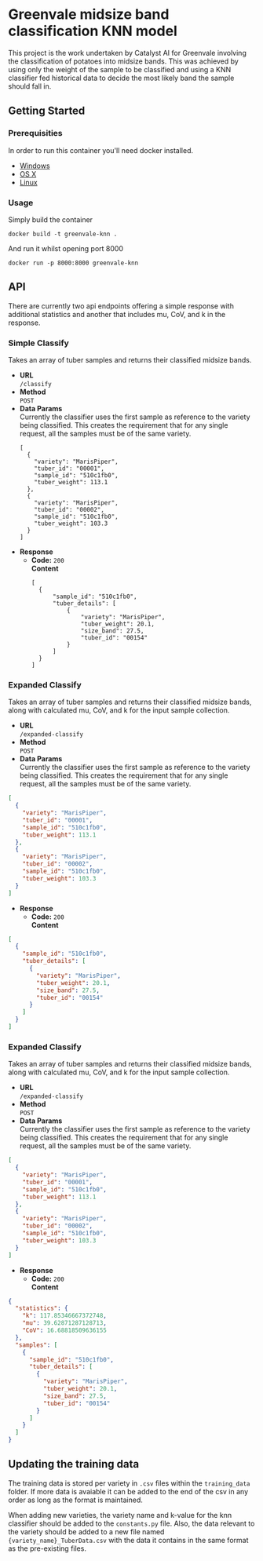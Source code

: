 # Greenvale midsize band classification KNN model
This project is the work undertaken by Catalyst AI for Greenvale involving the classification of potatoes into midsize bands. This was achieved by using only the weight of the sample to be classified and using a KNN classifier fed historical data to decide the most likely band the sample should fall in.

## Getting Started

### Prerequisities


In order to run this container you'll need docker installed.

* [Windows](https://docs.docker.com/windows/started)
* [OS X](https://docs.docker.com/mac/started/)
* [Linux](https://docs.docker.com/linux/started/)

### Usage

Simply build the container

```shell
docker build -t greenvale-knn .
```

And run it whilst opening port 8000

```shell
docker run -p 8000:8000 greenvale-knn
```

## API
There are currently two api endpoints offering a simple response with additional statistics and another that includes mu, CoV, and k in the response.

### Simple Classify
Takes an array of tuber samples and returns their classified midsize bands.

* **URL**  
`/classify`
* **Method**  
`POST`
* **Data Params**  
Currently the classifier uses the first sample as reference to the variety being classified. This creates the requirement that for any single request, all the samples must be of the same variety.
  ```
  [
    {
      "variety": "MarisPiper",
      "tuber_id": "00001",
      "sample_id": "510c1fb0",
      "tuber_weight": 113.1
    },
    {
      "variety": "MarisPiper",
      "tuber_id": "00002",
      "sample_id": "510c1fb0",
      "tuber_weight": 103.3
    }
  ]
  ```
* **Response**  
  * **Code:** `200`  
  **Content**
      ```
      [
        {
            "sample_id": "510c1fb0",
            "tuber_details": [
                {
                    "variety": "MarisPiper",
                    "tuber_weight": 20.1,
                    "size_band": 27.5,
                    "tuber_id": "00154"
                }
            ]
        }
      ]
      ```

### Expanded Classify
Takes an array of tuber samples and returns their classified midsize bands, along with calculated mu, CoV, and k for the input sample collection.

* **URL**  
`/expanded-classify`
* **Method**  
`POST`
* **Data Params**  
Currently the classifier uses the first sample as reference to the variety being classified. This creates the requirement that for any single request, all the samples must be of the same variety.
```json
[
  {
    "variety": "MarisPiper",
    "tuber_id": "00001",
    "sample_id": "510c1fb0",
    "tuber_weight": 113.1
  },
  {
    "variety": "MarisPiper",
    "tuber_id": "00002",
    "sample_id": "510c1fb0",
    "tuber_weight": 103.3
  }
]
```
* **Response**  
  * **Code:** `200`  
  **Content**
```json
[
  {
    "sample_id": "510c1fb0",
    "tuber_details": [
      {
        "variety": "MarisPiper",
        "tuber_weight": 20.1,
        "size_band": 27.5,
        "tuber_id": "00154"
      }
    ]
  }
]
```

### Expanded Classify
Takes an array of tuber samples and returns their classified midsize bands, along with calculated mu, CoV, and k for the input sample collection.

* **URL**  
`/expanded-classify`
* **Method**  
`POST`
* **Data Params**  
Currently the classifier uses the first sample as reference to the variety being classified. This creates the requirement that for any single request, all the samples must be of the same variety.
```json
[
  {
    "variety": "MarisPiper",
    "tuber_id": "00001",
    "sample_id": "510c1fb0",
    "tuber_weight": 113.1
  },
  {
    "variety": "MarisPiper",
    "tuber_id": "00002",
    "sample_id": "510c1fb0",
    "tuber_weight": 103.3
  }
]
```
* **Response**  
  * **Code:** `200`  
  **Content**
```json
{
  "statistics": {
    "k": 117.85346667372748,
    "mu": 39.62871287128713,
    "CoV": 16.68818509636155
  },
  "samples": [
    {
      "sample_id": "510c1fb0",
      "tuber_details": [
        {
          "variety": "MarisPiper",
          "tuber_weight": 20.1,
          "size_band": 27.5,
          "tuber_id": "00154"
        }
      ]
    }
  ]
}
```
## Updating the training data
The training data is stored per variety in `.csv` files within the `training_data` folder. If more data is avaiable it can be added to the end of the csv in any order as long as the format is maintained.

When adding new varieties, the variety name and k-value for the knn classifier should be added to the `constants.py` file. Also, the data relevant to the variety should be added to a new file named `{variety_name}_TuberData.csv` with the data it contains in the same format as the pre-existing files.
